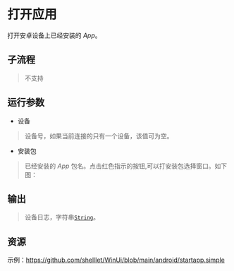 # 打开应用 
打开安卓设备上已经安装的 *App*。

## 子流程

> 不支持

## 运行参数

* 设备
> 设备号，如果当前连接的只有一个设备，该值可为空。

* 安装包
> 已经安装的 *App* 包名。点击红色指示的按钮,可以打安装包选择窗口。如下图：

  

## 输出

> 设备日志，字符串[`String`](./types/String.md)。


## 资源

示例：https://github.com/shelllet/WinUi/blob/main/android/startapp.simple